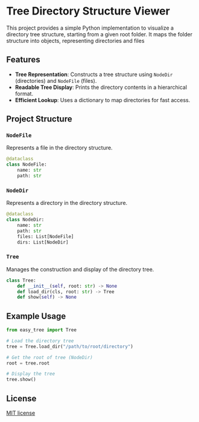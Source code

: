 # Tree Directory Structure Viewer

This project provides a simple Python implementation to visualize a directory tree structure, starting from a given root folder. It maps the folder structure into objects, representing directories and files

## Features

- **Tree Representation**: Constructs a tree structure using `NodeDir` (directories) and `NodeFile` (files).
- **Readable Tree Display**: Prints the directory contents in a hierarchical format.
- **Efficient Lookup**: Uses a dictionary to map directories for fast access.

## Project Structure

### `NodeFile`
Represents a file in the directory structure.
```python
@dataclass
class NodeFile:
    name: str
    path: str
```

### `NodeDir`
Represents a directory in the directory structure.

```python
@dataclass
class NodeDir:
    name: str
    path: str
    files: List[NodeFile]
    dirs: List[NodeDir]
```

### `Tree`
Manages the construction and display of the directory tree.

```python
class Tree:
    def __init__(self, root: str) -> None
    def load_dir(cls, root: str) -> Tree
    def show(self) -> None
```

## Example Usage
```python
from easy_tree import Tree

# Load the directory tree
tree = Tree.load_dir("/path/to/root/directory")

# Get the root of tree (NodeDir)
root = tree.root

# Display the tree
tree.show()
```

## License
[MIT license](https://github.com/Monotirg/easy-tree/blob/main/LICENSE)

